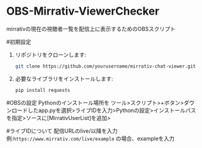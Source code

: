 # OBS-Mirrativ-ViewerChecker
mirrativの現在の視聴者一覧を配信上に表示するためのOBSスクリプト

#初期設定
1. リポジトリをクローンします:
    ```bash
    git clone https://github.com/yourusername/mirrativ-chat-viewer.git
    ```

2. 必要なライブラリをインストールします:
    ```bash
    pip install requests
    ```


#OBSの設定
Pythonのインストール場所を
ツール>スクリプト>+ボタン>ダウンロードしたapp.pyを選択>ライブIDを入力>Pythonの設定>インストールパスを指定>ソースに[MirrativUserList]を追加>


#ライブIDについて
配信URLのlive/以降を入力
例:`https://www.mirrativ.com/live/example` の場合、exampleを入力
